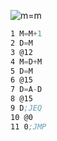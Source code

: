 
![m=m](https://github.com/user-attachments/assets/f962226a-4f72-4fc5-8eef-ff59555d990a)



``` asm
1 M=M+1
2 D=M
3 @12
4 M=D+M
5 D=M
6 @15
7 D=A-D
8 @15
9 D;JEQ
10 @0
11 0;JMP      
```
